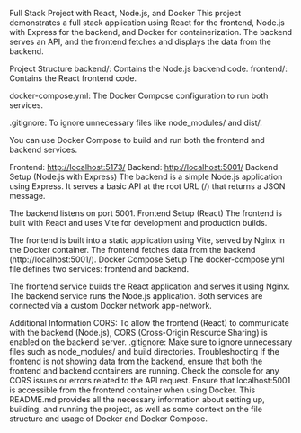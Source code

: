 Full Stack Project with React, Node.js, and Docker
This project demonstrates a full stack application using React for the frontend, Node.js with Express for the backend, and Docker for containerization. The backend serves an API, and the frontend fetches and displays the data from the backend.

Project Structure
backend/: Contains the Node.js backend code.
frontend/: Contains the React frontend code.

docker-compose.yml: The Docker Compose configuration to run both services.

.gitignore: To ignore unnecessary files like node_modules/ and dist/.

You can use Docker Compose to build and run both the frontend and backend services.

Frontend: [http://localhost:5173/](https://frontend-docker-5k88.onrender.com/)
Backend: [http://localhost:5001/](https://backend-docker-qou7.onrender.com/)
Backend Setup (Node.js with Express)
The backend is a simple Node.js application using Express. It serves a basic API at the root URL (/) that returns a JSON message.

The backend listens on port 5001.
Frontend Setup (React)
The frontend is built with React and uses Vite for development and production builds.

The frontend is built into a static application using Vite, served by Nginx in the Docker container.
The frontend fetches data from the backend (http://localhost:5001/).
Docker Compose Setup
The docker-compose.yml file defines two services: frontend and backend.

The frontend service builds the React application and serves it using Nginx.
The backend service runs the Node.js application.
Both services are connected via a custom Docker network app-network.

Additional Information
CORS: To allow the frontend (React) to communicate with the backend (Node.js), CORS (Cross-Origin Resource Sharing) is enabled on the backend server.
.gitignore: Make sure to ignore unnecessary files such as node_modules/ and build directories.
Troubleshooting
If the frontend is not showing data from the backend, ensure that both the frontend and backend containers are running.
Check the console for any CORS issues or errors related to the API request.
Ensure that localhost:5001 is accessible from the frontend container when using Docker.
This README.md provides all the necessary information about setting up, building, and running the project, as well as some context on the file structure and usage of Docker and Docker Compose.
